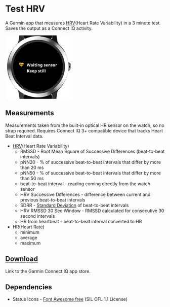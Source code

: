 # Test HRV

A Garmin app that measures [HRV](https://en.wikipedia.org/wiki/Heart_rate_variability)(Heart Rate Variability) in a 3 minute test. Saves the output as a Connect IQ activity.

![TestHrvDemo](TestHrvDemo.gif)

## Measurements

Measurements taken from the built-in optical HR sensor on the watch, so no strap required. Requires Connect IQ 3+ compatible device that tracks Heart Beat Interval data.

- [HRV](https://en.wikipedia.org/wiki/Heart_rate_variability)(Heart Rate Variability)
    - RMSSD - Root Mean Square of Successive Differences (beat-to-beat intervals)
    - pNN20 - % of successive beat-to-beat intervals that differ by more than 20 ms
    - pNN50 - % of successive beat-to-beat intervals that differ by more than 50 ms
    - beat-to-beat interval - reading coming directly from the watch sensor
    - HRV Successive Differences - difference between current and previous beat-to-beat intervals
    - SDRR - [Standard Deviation](https://en.wikipedia.org/wiki/Standard_deviation) of beat-to-beat intervals      
    - HRV RMSSD 30 Sec Window - RMSSD calculated for consecutive 30 second intervals    
    - HR from heartbeat - beat-to-beat interval converted to HR
- HR(Heart Rate)
  - minimum
  - average
  - maximum

## [Download](https://apps.garmin.com/en-US/apps/0bdc0e75-9baa-417a-8c9f-e976662a5d2e)

Link to the Garmin Connect IQ app store.

## Dependencies

- Status Icons - [Font Awesome free](https://fontawesome.com/license) (SIL OFL 1.1 License) 
